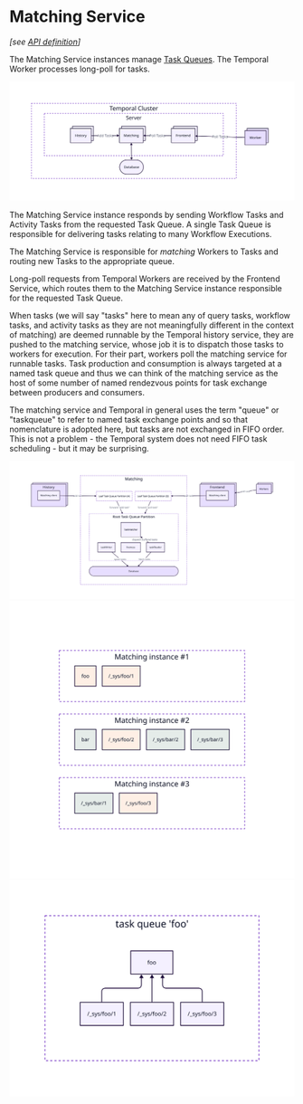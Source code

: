 # Matching Service

_[see [API definition](https://github.com/temporalio/temporal/blob/main/proto/internal/temporal/server/api/matchingservice/v1/service.proto)]_

The Matching Service instances manage [Task Queues](https://docs.temporal.io/workers#task-queue).
The Temporal Worker processes long-poll for tasks.

<img src="./diagrams/matching-context.svg">

The Matching Service instance responds by sending Workflow Tasks and Activity Tasks from the requested Task Queue.
A single Task Queue is responsible for delivering tasks relating to many Workflow Executions.

The Matching Service is responsible for _matching_ Workers to Tasks and routing new Tasks to the 
appropriate queue.

Long-poll requests from Temporal Workers are received by the Frontend Service, which routes them to the Matching Service instance responsible for the requested Task Queue.

When tasks (we will say "tasks" here to mean any of query tasks, workflow tasks, and activity tasks as they are not meaningfully different in the context of matching) are deemed runnable by the Temporal history service, they are pushed to the matching service, whose job it is to dispatch those tasks to workers for execution. For their part, workers poll the matching service for runnable tasks. Task production and consumption is always targeted at a named task queue and thus we can think of the matching service as the host of some number of named rendezvous points for task exchange between producers and consumers.

The matching service and Temporal in general uses the term "queue" or "taskqueue" to refer to named task exchange points and so that nomenclature is adopted here, but tasks are not exchanged in FIFO order. This is not a problem - the Temporal system does not need FIFO task scheduling - but it may be surprising.

<img src="./diagrams/matching-components.svg">

<img src="./diagrams/matching-deployment.svg">

<img src="./diagrams/matching-partitions.svg">